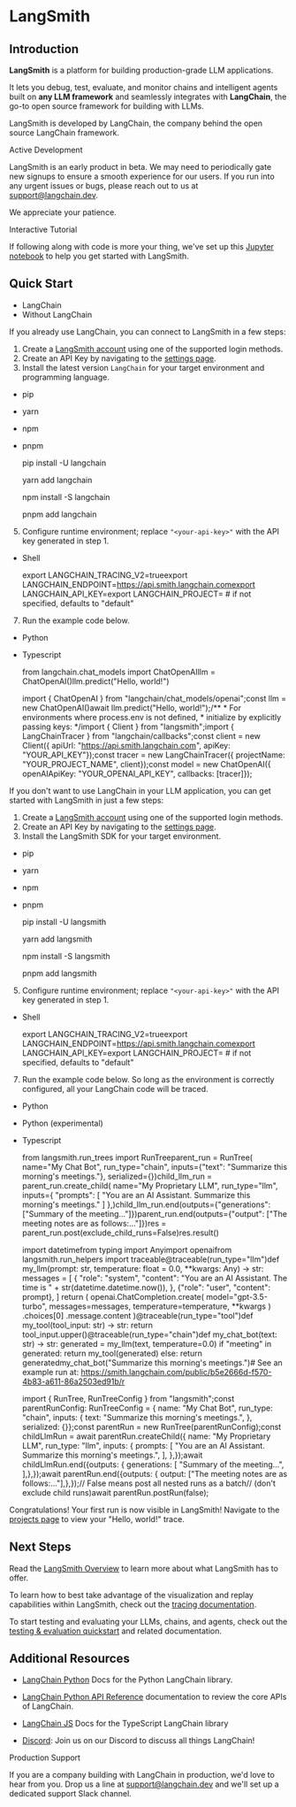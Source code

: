 LangSmith
=========

Introduction[](#introduction "Direct link to Introduction")
------------------------------------------------------------

**LangSmith** is a platform for building production-grade LLM applications.

It lets you debug, test, evaluate, and monitor chains and intelligent agents built on **any LLM framework** and seamlessly integrates with **LangChain**, the go-to open source framework for building with LLMs.

LangSmith is developed by LangChain, the company behind the open source LangChain framework.

Active Development

LangSmith is an early product in beta. We may need to periodically gate new signups to ensure a smooth experience for our users. If you run into any urgent issues or bugs, please reach out to us at [](mailto:support@langchain.dev)[support@langchain.dev](mailto:support@langchain.dev).

We appreciate your patience.

Interactive Tutorial

If following along with code is more your thing, we've set up this [Jupyter notebook](https://github.com/langchain-ai/langchain/blob/master/docs/extras/guides/langsmith/walkthrough.ipynb) to help you get started with LangSmith.

Quick Start[](#quick-start "Direct link to Quick Start")
---------------------------------------------------------

*   LangChain
*   Without LangChain

If you already use LangChain, you can connect to LangSmith in a few steps:

1.  Create a [LangSmith account](https://smith.langchain.com/) using one of the supported login methods.
2.  Create an API Key by navigating to the [settings page](https://smith.langchain.com/settings).
3.  Install the latest version `LangChain` for your target environment and programming language.

*   pip
*   yarn
*   npm
*   pnpm

    pip install -U langchain

    yarn add langchain

    npm install -S langchain

    pnpm add langchain

5.  Configure runtime environment; replace `"<your-api-key>"` with the API key generated in step 1.

*   Shell

    export LANGCHAIN_TRACING_V2=trueexport LANGCHAIN_ENDPOINT=https://api.smith.langchain.comexport LANGCHAIN_API_KEY=<your-api-key>export LANGCHAIN_PROJECT=<your-project>  # if not specified, defaults to "default"

7.  Run the example code below.

*   Python
*   Typescript

    from langchain.chat_models import ChatOpenAIllm = ChatOpenAI()llm.predict("Hello, world!")

    import { ChatOpenAI } from "langchain/chat_models/openai";const llm = new ChatOpenAI()await llm.predict("Hello, world!");/** * For environments where process.env is not defined, * initialize by explicitly passing keys: */import { Client } from "langsmith";import { LangChainTracer } from "langchain/callbacks";const client = new Client({  apiUrl: "https://api.smith.langchain.com",  apiKey: "YOUR_API_KEY"});const tracer = new LangChainTracer({  projectName: "YOUR_PROJECT_NAME",  client});const model = new ChatOpenAI({  openAIApiKey: "YOUR_OPENAI_API_KEY",  callbacks: [tracer]});

If you don't want to use LangChain in your LLM application, you can get started with LangSmith in just a few steps:

1.  Create a [LangSmith account](https://smith.langchain.com/) using one of the supported login methods.
2.  Create an API Key by navigating to the [settings page](https://smith.langchain.com/settings).
3.  Install the LangSmith SDK for your target environment.

*   pip
*   yarn
*   npm
*   pnpm

    pip install -U langsmith

    yarn add langsmith

    npm install -S langsmith

    pnpm add langsmith

5.  Configure runtime environment; replace `"<your-api-key>"` with the API key generated in step 1.

*   Shell

    export LANGCHAIN_TRACING_V2=trueexport LANGCHAIN_ENDPOINT=https://api.smith.langchain.comexport LANGCHAIN_API_KEY=<your-api-key>export LANGCHAIN_PROJECT=<your-project>  # if not specified, defaults to "default"

7.  Run the example code below. So long as the environment is correctly configured, all your LangChain code will be traced.

*   Python
*   Python (experimental)
*   Typescript

    from langsmith.run_trees import RunTreeparent_run = RunTree(    name="My Chat Bot",    run_type="chain",    inputs={"text": "Summarize this morning's meetings."},    serialized={})child_llm_run = parent_run.create_child(    name="My Proprietary LLM",    run_type="llm",    inputs={        "prompts": [            "You are an AI Assistant. Summarize this morning's meetings."        ]    },)child_llm_run.end(outputs={"generations": ["Summary of the meeting..."]})parent_run.end(outputs={"output": ["The meeting notes are as follows:..."]})res = parent_run.post(exclude_child_runs=False)res.result()

    import datetimefrom typing import Anyimport openaifrom langsmith.run_helpers import traceable@traceable(run_type="llm")def my_llm(prompt: str, temperature: float = 0.0, **kwargs: Any) -> str:  messages = [      {          "role": "system",          "content": "You are an AI Assistant. The time is "          + str(datetime.datetime.now()),      },      {"role": "user", "content": prompt},  ]  return (      openai.ChatCompletion.create(          model="gpt-3.5-turbo", messages=messages, temperature=temperature, **kwargs      )      .choices[0]      .message.content  )@traceable(run_type="tool")def my_tool(tool_input: str) -> str:  return tool_input.upper()@traceable(run_type="chain")def my_chat_bot(text: str) -> str:  generated = my_llm(text, temperature=0.0)  if "meeting" in generated:    return my_tool(generated)  else:    return generatedmy_chat_bot("Summarize this morning's meetings.")# See an example run at: https://smith.langchain.com/public/b5e2666d-f570-4b83-a611-86a2503ed91b/r

    import { RunTree, RunTreeConfig } from "langsmith";const parentRunConfig: RunTreeConfig = {    name: "My Chat Bot",    run_type: "chain",    inputs: {        text: "Summarize this morning's meetings.",    },    serialized: {}};const parentRun = new RunTree(parentRunConfig);const childLlmRun = await parentRun.createChild({    name: "My Proprietary LLM",    run_type: "llm",    inputs: {        prompts: [        "You are an AI Assistant. Summarize this morning's meetings.",        ],    },});await childLlmRun.end({outputs: {    generations: [    "Summary of the meeting...",    ],},});await parentRun.end({outputs: {    output: ["The meeting notes are as follows:..."],},});// False means post all nested runs as a batch// (don't exclude child runs)await parentRun.postRun(false);  

Congratulations! Your first run is now visible in LangSmith! Navigate to the [projects page](https://smith.langchain.com/projects) to view your "Hello, world!" trace.

Next Steps[](#next-steps "Direct link to Next Steps")
------------------------------------------------------

Read the [LangSmith Overview](/overview) to learn more about what LangSmith has to offer.

To learn how to best take advantage of the visualization and replay capabilities within LangSmith, check out the [tracing documentation](/tracing).

To start testing and evaluating your LLMs, chains, and agents, check out the [testing & evaluation quickstart](/evaluation/quickstart) and related documentation.

Additional Resources[](#additional-resources "Direct link to Additional Resources")
------------------------------------------------------------------------------------

*   [LangChain Python](https://python.langchain.com/en/latest/) Docs for the Python LangChain library.
    
*   [LangChain Python API Reference](https://api.python.langchain.com/en/latest/) documentation to review the core APIs of LangChain.
    
*   [LangChain JS](https://js.langchain.com/docs/) Docs for the TypeScript LangChain library
    
*   [Discord](https://discord.gg/6adMQxSpJS): Join us on our Discord to discuss all things LangChain!
    

Production Support

If you are a company building with LangChain in production, we'd love to hear from you. Drop us a line at [](mailto:support@langchain.dev)[support@langchain.dev](mailto:support@langchain.dev) and we'll set up a dedicated support Slack channel.